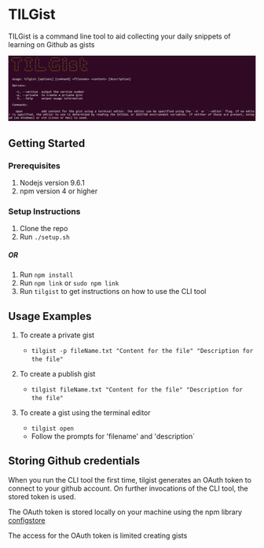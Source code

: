# TILGist

TILGist is a command line tool to aid collecting your daily snippets of learning on Github as gists

![](assets/tilgist.png)

## Getting Started

### Prerequisites
1. Nodejs version 9.6.1
2. npm version 4 or higher

### Setup Instructions
1. Clone the repo
2. Run `./setup.sh`

##### OR

1. Run `npm install`
2. Run `npm link` or `sudo npm link`
3. Run `tilgist` to get instructions on how to use the CLI tool

## Usage Examples

1. To create a private gist
    - `tilgist -p fileName.txt "Content for the file" "Description for the file"`

2. To create a publish gist
    - `tilgist fileName.txt "Content for the file" "Description for the file"`

3. To create a gist using the terminal editor
    - `tilgist open`
    - Follow the prompts for 'filename' and 'description`

## Storing Github credentials
When you run the CLI tool the first time, tilgist generates an OAuth token to connect to your github account. On further invocations of the CLI tool, the stored token is used. 

The OAuth token is stored locally on your machine using the npm library [configstore](https://www.npmjs.com/package/configstore)

The access for the OAuth token is limited creating gists


